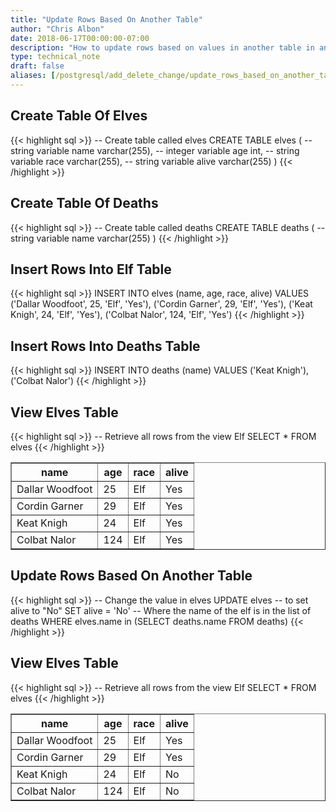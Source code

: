 ```yaml
---
title: "Update Rows Based On Another Table"
author: "Chris Albon"
date: 2018-06-17T00:00:00-07:00
description: "How to update rows based on values in another table in an SQL database."
type: technical_note
draft: false
aliases: [/postgresql/add_delete_change/update_rows_based_on_another_table/]
---
```


## Create Table Of Elves

{{< highlight sql >}}
-- Create table called elves
CREATE TABLE elves (
    -- string variable
    name varchar(255),
    -- integer variable
    age int,
    -- string variable
    race varchar(255),
    -- string variable
    alive varchar(255)
)
{{< /highlight >}}

## Create Table Of Deaths

{{< highlight sql >}}
-- Create table called deaths
CREATE TABLE deaths (
    -- string variable
    name varchar(255)
)
{{< /highlight >}}

## Insert Rows Into Elf Table

{{< highlight sql >}}
INSERT INTO elves (name, age, race, alive)
VALUES ('Dallar Woodfoot', 25, 'Elf', 'Yes'),
       ('Cordin Garner', 29, 'Elf', 'Yes'),
       ('Keat Knigh', 24, 'Elf', 'Yes'),
       ('Colbat Nalor', 124, 'Elf', 'Yes')
{{< /highlight >}}

## Insert Rows Into Deaths Table

{{< highlight sql >}}
INSERT INTO deaths (name)
VALUES ('Keat Knigh'),
       ('Colbat Nalor')
{{< /highlight >}}

## View Elves Table

{{< highlight sql >}}
-- Retrieve all rows from the view Elf
SELECT * FROM elves
{{< /highlight >}}
<table border="1" style="border-collapse:collapse">
<tr><th>name</th><th>age</th><th>race</th><th>alive</th></tr>
<tr><td>Dallar Woodfoot</td><td>25</td><td>Elf</td><td>Yes</td></tr>
<tr><td>Cordin Garner</td><td>29</td><td>Elf</td><td>Yes</td></tr>
<tr><td>Keat Knigh</td><td>24</td><td>Elf</td><td>Yes</td></tr>
<tr><td>Colbat Nalor</td><td>124</td><td>Elf</td><td>Yes</td></tr></table>

## Update Rows Based On Another Table

{{< highlight sql >}}
-- Change the value in elves
UPDATE elves
-- to set alive to "No"
SET alive = 'No'
-- Where the name of the elf is in the list of deaths
WHERE elves.name in (SELECT deaths.name FROM deaths)
{{< /highlight >}}

## View Elves Table

{{< highlight sql >}}
-- Retrieve all rows from the view Elf
SELECT * FROM elves
{{< /highlight >}}
<table border="1" style="border-collapse:collapse">
<tr><th>name</th><th>age</th><th>race</th><th>alive</th></tr>
<tr><td>Dallar Woodfoot</td><td>25</td><td>Elf</td><td>Yes</td></tr>
<tr><td>Cordin Garner</td><td>29</td><td>Elf</td><td>Yes</td></tr>
<tr><td>Keat Knigh</td><td>24</td><td>Elf</td><td>No</td></tr>
<tr><td>Colbat Nalor</td><td>124</td><td>Elf</td><td>No</td></tr></table>